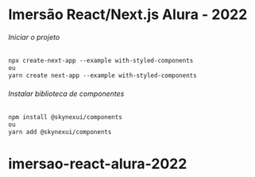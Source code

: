 # Imersão React/Next.js Alura - 2022

###### Iniciar o projeto

```html
npx create-next-app --example with-styled-components
ou
yarn create next-app --example with-styled-components
```

###### Instalar biblioteca de componentes

```html
npm install @skynexui/components
ou
yarn add @skynexui/components
```
# imersao-react-alura-2022

